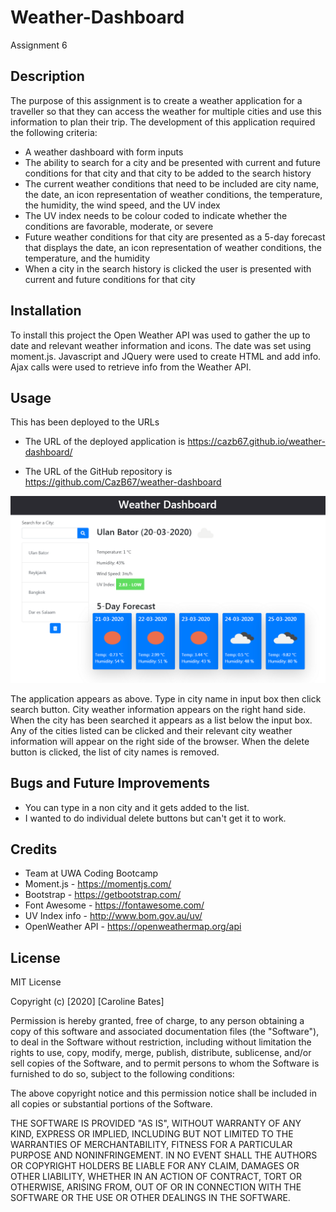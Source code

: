 # Weather-Dashboard
Assignment 6

## Description
The purpose of this assignment is to create a weather application for a traveller so that they can access the weather for multiple cities and use this information to plan their trip. The development of this application required the following criteria:
* A  weather dashboard with form inputs
* The ability to search for a city and be presented with current and future conditions for that city and that city to be added to the search history
* The current weather conditions that need to be included are city name, the date, an icon representation of weather conditions, the temperature, the humidity, the wind speed, and the UV index
* The UV index needs to be colour coded to indicate whether the conditions are favorable, moderate, or severe
* Future weather conditions for that city are presented as a 5-day forecast that displays the date, an icon representation of weather conditions, the temperature, and the humidity
* When a city in the search history is clicked the user is presented with current and future conditions for that city

## Installation
To install this project the Open Weather API was used to gather the up to date and relevant weather information and icons. The date was set using moment.js. Javascript and JQuery were used to create HTML and add info. Ajax calls were used to retrieve info from the Weather API.


## Usage
This has been deployed to the URLs 

* The URL of the deployed application is https://cazb67.github.io/weather-dashboard/

* The URL of the GitHub repository is https://github.com/CazB67/weather-dashboard

![Weather Dashboard](Capture.PNG)

The application appears as above. Type in city name in input box then click search button. City weather information appears on the right hand side. When the city has been searched it appears as a list below the input box. Any of the cities listed can be clicked and their relevant city weather information will appear on the right side of the browser. When the delete button is clicked, the list of city names is removed. 

## Bugs and Future Improvements
* You can type in a non city and it gets added to the list. 
* I wanted to do individual delete buttons but can't get it to work.



## Credits
* Team at UWA Coding Bootcamp
* Moment.js - https://momentjs.com/
* Bootstrap - https://getbootstrap.com/
* Font Awesome - https://fontawesome.com/
* UV Index info - http://www.bom.gov.au/uv/
* OpenWeather API - https://openweathermap.org/api


## License
MIT License

Copyright (c) [2020] [Caroline Bates]

Permission is hereby granted, free of charge, to any person obtaining a copy
of this software and associated documentation files (the "Software"), to deal
in the Software without restriction, including without limitation the rights
to use, copy, modify, merge, publish, distribute, sublicense, and/or sell
copies of the Software, and to permit persons to whom the Software is
furnished to do so, subject to the following conditions:

The above copyright notice and this permission notice shall be included in all
copies or substantial portions of the Software.

THE SOFTWARE IS PROVIDED "AS IS", WITHOUT WARRANTY OF ANY KIND, EXPRESS OR
IMPLIED, INCLUDING BUT NOT LIMITED TO THE WARRANTIES OF MERCHANTABILITY,
FITNESS FOR A PARTICULAR PURPOSE AND NONINFRINGEMENT. IN NO EVENT SHALL THE
AUTHORS OR COPYRIGHT HOLDERS BE LIABLE FOR ANY CLAIM, DAMAGES OR OTHER
LIABILITY, WHETHER IN AN ACTION OF CONTRACT, TORT OR OTHERWISE, ARISING FROM,
OUT OF OR IN CONNECTION WITH THE SOFTWARE OR THE USE OR OTHER DEALINGS IN THE
SOFTWARE.

